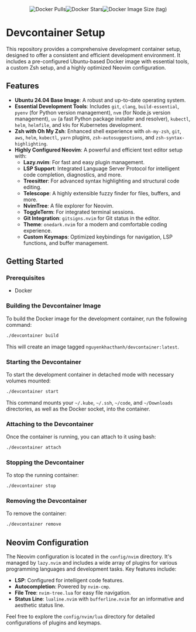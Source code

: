 <div style="width:100%;display:flex;justify-content:center">
    <img alt="Docker Pulls" src="https://img.shields.io/docker/pulls/nguyenkhacthanh/devcontainer?style=flat-square" />
    <img alt="Docker Stars" src="https://img.shields.io/docker/stars/nguyenkhacthanh/devcontainer?style=flat-square" />
    <img alt="Docker Image Size (tag)" src="https://img.shields.io/docker/image-size/nguyenkhacthanh/devcontainer/latest?arch=amd64&style=flat-square" />
</div>

# Devcontainer Setup

This repository provides a comprehensive development container setup, designed to offer a consistent and efficient development environment. It includes a pre-configured Ubuntu-based Docker image with essential tools, a custom Zsh setup, and a highly optimized Neovim configuration.

## Features

*   **Ubuntu 24.04 Base Image**: A robust and up-to-date operating system.
*   **Essential Development Tools**: Includes `git`, `clang`, `build-essential`, `pyenv` (for Python version management), `nvm` (for Node.js version management), `uv` (a fast Python package installer and resolver), `kubectl`, `helm`, `helmfile`, and `k9s` for Kubernetes development.
*   **Zsh with Oh My Zsh**: Enhanced shell experience with `oh-my-zsh`, `git`, `aws`, `helm`, `kubectl`, `yarn` plugins, `zsh-autosuggestions`, and `zsh-syntax-highlighting`.
*   **Highly Configured Neovim**: A powerful and efficient text editor setup with:
    *   **Lazy.nvim**: For fast and easy plugin management.
    *   **LSP Support**: Integrated Language Server Protocol for intelligent code completion, diagnostics, and more.
    *   **Treesitter**: For advanced syntax highlighting and structural code editing.
    *   **Telescope**: A highly extensible fuzzy finder for files, buffers, and more.
    *   **NvimTree**: A file explorer for Neovim.
    *   **ToggleTerm**: For integrated terminal sessions.
    *   **Git Integration**: `gitsigns.nvim` for Git status in the editor.
    *   **Theme**: `onedark.nvim` for a modern and comfortable coding experience.
    *   **Custom Keymaps**: Optimized keybindings for navigation, LSP functions, and buffer management.

## Getting Started

### Prerequisites

*   Docker

### Building the Devcontainer Image

To build the Docker image for the development container, run the following command:

```bash
./devcontainer build
```

This will create an image tagged `nguyenkhacthanh/devcontainer:latest`.

### Starting the Devcontainer

To start the development container in detached mode with necessary volumes mounted:

```bash
./devcontainer start
```

This command mounts your `~/.kube`, `~/.ssh`, `~/code`, and `~/Downloads` directories, as well as the Docker socket, into the container.

### Attaching to the Devcontainer

Once the container is running, you can attach to it using bash:

```bash
./devcontainer attach
```

### Stopping the Devcontainer

To stop the running container:

```bash
./devcontainer stop
```

### Removing the Devcontainer

To remove the container:

```bash
./devcontainer remove
```

## Neovim Configuration

The Neovim configuration is located in the `config/nvim` directory. It's managed by `lazy.nvim` and includes a wide array of plugins for various programming languages and development tasks. Key features include:

*   **LSP**: Configured for intelligent code features.
*   **Autocompletion**: Powered by `nvim-cmp`.
*   **File Tree**: `nvim-tree.lua` for easy file navigation.
*   **Status Line**: `lualine.nvim` with `bufferline.nvim` for an informative and aesthetic status line.

Feel free to explore the `config/nvim/lua` directory for detailed configurations of plugins and keymaps.
